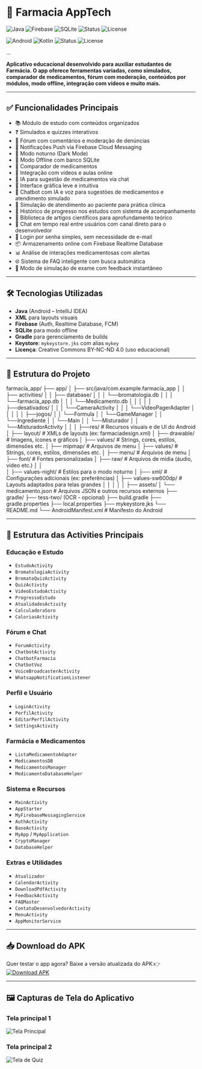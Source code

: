 # 💊 Farmacia AppTech

![Java](https://img.shields.io/badge/code-Java-blue.svg)
![Firebase](https://img.shields.io/badge/backend-Firebase-orange)
![SQLite](https://img.shields.io/badge/database-SQLite-lightblue)
![Status](https://img.shields.io/badge/status-em%20desenvolvimento-yellow)
![License](https://img.shields.io/badge/license-CC%20BY--NC--ND%204.0-blue)


![Android](https://img.shields.io/badge/Platform-Android-green?logo=android)
![Kotlin](https://img.shields.io/badge/Language-Kotlin-7F52FF?logo=kotlin&style=flat-square)
![Status](https://img.shields.io/badge/status-em%20desenvolvimento-yellow)
![License](https://img.shields.io/badge/license-CC%20BY--NC--ND%204.0-lightgrey)

...


**Aplicativo educacional desenvolvido para auxiliar estudantes de Farmácia. O app oferece ferramentas variadas, como simulados, comparador de medicamentos, fórum com moderação, conteúdos por módulos, modo offline, integração com vídeos e muito mais.**

---

## ✅ Funcionalidades Principais

- 📚 Módulo de estudo com conteúdos organizados
- ❓ Simulados e quizzes interativos
- 💬 Fórum com comentários e moderação de denúncias
- 🔔 Notificações Push via Firebase Cloud Messaging
- 🌙 Modo noturno (Dark Mode)
- 📡 Modo Offline com banco SQLite
- 🧪 Comparador de medicamentos
- 🎥 Integração com vídeos e aulas online
- 🤖 IA para sugestão de medicamentos via chat
- 📱 Interface gráfica leve e intuitiva
- 🧠 Chatbot com IA e voz para sugestões de medicamentos e atendimento simulado
- 🏥 Simulação de atendimento ao paciente para prática clínica
- 📝 Histórico de progresso nos estudos com sistema de acompanhamento
- 🧾 Biblioteca de artigos científicos para aprofundamento teórico
- 💬 Chat em tempo real entre usuários com canal direto para o desenvolvedor
- 🔐 Login por senha simples, sem necessidade de e-mail
- 📦 Armazenamento online com Firebase Realtime Database
- 📊 Análise de interações medicamentosas com alertas
- 🌐 Sistema de FAQ inteligente com busca automática
- 🎯 Modo de simulação de exame com feedback instantâneo


---

## 🛠️ Tecnologias Utilizadas

- **Java** (Android – IntelliJ IDEA)
- **XML** para layouts visuais
- **Firebase** (Auth, Realtime Database, FCM)
- **SQLite** para modo offline
- **Gradle** para gerenciamento de builds
- **Keystore**: `mykeystore.jks` com alias `mykey`
- **Licença**: Creative Commons BY-NC-ND 4.0 (uso educacional)

---

## 📁 Estrutura do Projeto

farmacia_app/
├── app/
│ ├── src/java/com.example.farmacia_app
│ │ ├── activities/
│ │ ├── database/
│ │ │  └──bromatologia.db
│ │ │  └──farmacia_app.db
│ │ │  └──Medicamento.db
│ │ │
│ │ ├──desativados/
│ │ │  └──CameraActivity
│ │ │  └──VideoPagerAdapter
│ │ │
│ │ ├──jogos/
│ │ └──Formula
│ │ └──GameManager
│ │ └──Ingrediente
│ │ └──Main
│ │ └──Misturador
│ │ └──MisturadorActivity
│ │
│ ├──res/                 # Recursos visuais e de UI do Android
│   ├── layout/          # XMLs de layouts (ex: farmaciadesign.xml)
│   ├── drawable/        # Imagens, ícones e gráficos
│   ├── values/          # Strings, cores, estilos, dimensões etc.
│   ├── mipmap/          # Arquivos de menu
│   ├── values/          # Strings, cores, estilos, dimensões etc.
│   ├── menu/            # Arquivos de menu
│   ├── font/            # Fontes personalizadas
│   ├── raw/             # Arquivos de mídia (áudio, vídeo etc.)
│   │        
│   ├── values-night/    # Estilos para o modo noturno
│   ├── xml/             # Configurações adicionais (ex: preferências)
│   ├── values-sw600dp/  # Layouts adaptados para telas grandes
│   │
│   │
│   ├── assets/
│   └── medicamento.json # Arquivos JSON e outros recursos externos
├── gradle/
├── tess-two/ (OCR - opcional)
├── build.gradle
├── gradle.properties
├── local.properties
├── mykeystore.jks
└── README.md
└── AndroidManifest.xml  # Manifesto do Android

---

## 📁 Estrutura das Activities Principais

### Educação e Estudo
- `EstudoActivity`
- `BromatologiaActivity`
- `BromatoQuizActivity`
- `QuizActivity`
- `VideoEstudoActivity`
- `ProgressoEstudo`
- `AtualidadesActivity`
- `CalculadoraSoro`
- `CaloriasActivity`

### Fórum e Chat
- `ForumActivity`
- `ChatbotActivity`
- `ChatbotFarmacia`
- `ChatbotVoz`
- `VoiceBroadcasterActivity`
- `WhatsappNotificationListener`

### Perfil e Usuário
- `LoginActivity`
- `PerfilActivity`
- `EditarPerfilActivity`
- `SettingsActivity`

### Farmácia e Medicamentos
- `ListaMedicamentoAdapter`
- `MedicamentosDB`
- `MedicamentosManager`
- `MedicamentoDatabaseHelper`

### Sistema e Recursos
- `MainActivity`
- `AppStarter`
- `MyFirebaseMessagingService`
- `AuthActivity`
- `BaseActivity`
- `MyApp` / `MyApplication`
- `CryptoManager`
- `DatabaseHelper`

### Extras e Utilidades
- `Atualizador`
- `CalendarActivity`
- `DownloadPdfActivity`
- `FeedbackActivity`
- `FAQMaster`
- `ContatoDesenvolvedorActivity`
- `MenuActivity`
- `AppMonitorService`

---

## 📥 Download do APK

Quer testar o app agora? Baixe a versão atualizada do APK:👉
[![Download APK](https://img.shields.io/badge/Download-APK-brightgreen?logo=android&style=flat-square)](https://github.com/Joaoigor789/farmacia_appOficial/releases/tag/v.1.3.7)



---

## 🖼️ Capturas de Tela do Aplicativo

### Tela principal 1
![Tela Principal](./screenshots/screen1.jpeg)

### Tela principal 2
![Tela de Quiz](./screenshots/screen2.jpeg)
